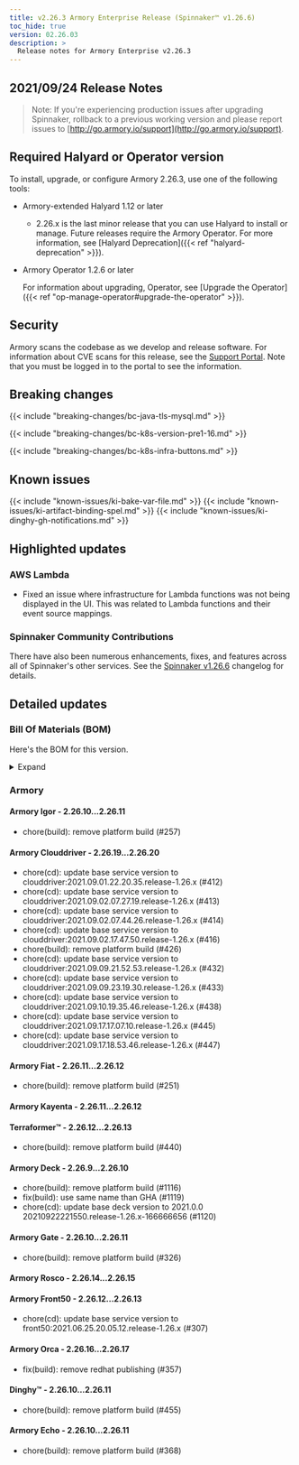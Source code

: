 ```yaml
---
title: v2.26.3 Armory Enterprise Release (Spinnaker™ v1.26.6)
toc_hide: true
version: 02.26.03
description: >
  Release notes for Armory Enterprise v2.26.3 
---
```


## 2021/09/24 Release Notes

> Note: If you're experiencing production issues after upgrading Spinnaker, rollback to a previous working version and please report issues to [http://go.armory.io/support](http://go.armory.io/support).
## Required Halyard or Operator version

To install, upgrade, or configure Armory 2.26.3, use one of the following tools:

- Armory-extended Halyard 1.12 or later
  - 2.26.x is the last minor release that you can use Halyard to install or manage. Future releases require the Armory Operator. For more information, see [Halyard Deprecation]({{< ref "halyard-deprecation" >}}).

- Armory Operator 1.2.6 or later

   For information about upgrading, Operator, see [Upgrade the Operator]({{< ref "op-manage-operator#upgrade-the-operator" >}}).


## Security

Armory scans the codebase as we develop and release software. For information about CVE scans for this release, see the [Support Portal](https://support.armory.io/support?id=kb_article_view&sysparm_article=KB0010414). Note that you must be logged in to the portal to see the information.

## Breaking changes
<!-- Copy/paste from the previous version if there are recent ones. We can drop breaking changes after 3 minor versions. Add new ones from OSS and Armory. -->

{{< include "breaking-changes/bc-java-tls-mysql.md" >}}

{{< include "breaking-changes/bc-k8s-version-pre1-16.md" >}}

{{< include "breaking-changes/bc-k8s-infra-buttons.md" >}}

## Known issues
<!-- Copy/paste known issues from the previous version if they're not fixed. Add new ones from OSS and Armory. If there aren't any issues, state that so readers don't think we forgot to fill out this section. -->

{{< include "known-issues/ki-bake-var-file.md" >}}
{{< include "known-issues/ki-artifact-binding-spel.md" >}}
{{< include "known-issues/ki-dinghy-gh-notifications.md" >}}

## Highlighted updates

<!--
Each item category (such as UI) under here should be an h3 (###). List the following info that service owners should be able to provide:
- Major changes or new features we want to call out for Armory and OSS. Changes should be grouped under end user understandable sections. For example, instead of Deck, use UI. Instead of Fiat, use Permissions.
- Fixes to any known issues from previous versions that we have in release notes. These can all be grouped under a Fixed issues H3.
-->
### AWS Lambda

* Fixed an issue where infrastructure for Lambda functions was not being displayed in the UI. This was related to Lambda functions and their event source mappings.


###  Spinnaker Community Contributions

There have also been numerous enhancements, fixes, and features across all of Spinnaker's other services. See the
[Spinnaker v1.26.6](https://www.spinnaker.io/changelogs/1.26.6-changelog/) changelog for details.

## Detailed updates

### Bill Of Materials (BOM)

Here's the BOM for this version.
<details><summary>Expand</summary>
<pre class="highlight">
<code>version: 2.26.3
timestamp: "2021-09-23 02:12:12"
services:
    clouddriver:
        commit: d361f7e62fe555fda9dd5682b64627f4703563a8
        version: 2.26.20
    deck:
        commit: 198d62eae2710dceed1f462e50a183abba613fef
        version: 2.26.10
    dinghy:
        commit: d1406fad85771d7f44a266d3302d6195c00d7ec2
        version: 2.26.11
    echo:
        commit: c1e9ced6759392159ee628e63cc5808a1c5d8fdd
        version: 2.26.11
    fiat:
        commit: ea4874e41748992d24e0a36a5534bc37d0aa0d31
        version: 2.26.12
    front50:
        commit: ba5b33e616e51dc0e655f40da18277c9434ca5fe
        version: 2.26.13
    gate:
        commit: a7242aa7506dff2f342c69562666308c653fae17
        version: 2.26.11
    igor:
        commit: d1ad3f87ee857a73f6e546ea4cc410286e87cea9
        version: 2.26.11
    kayenta:
        commit: 4f668d1297a5d205d516667c1af6902d0d9f380f
        version: 2.26.12
    monitoring-daemon:
        version: 2.26.0
    monitoring-third-party:
        version: 2.26.0
    orca:
        commit: a3463f61ff082502c1c6cb35ea7b01aeee5456a9
        version: 2.26.17
    rosco:
        commit: 1dfc60f1f70ccdadc2cc03ff9f27b5ca39bb9c39
        version: 2.26.15
    terraformer:
        commit: 2dc177734c1445252dfeb3b8353ce94596c8a4c3
        version: 2.26.13
dependencies:
    redis:
        version: 2:2.8.4-2
artifactSources:
    dockerRegistry: docker.io/armory
</code>
</pre>
</details>

### Armory


#### Armory Igor - 2.26.10...2.26.11

  - chore(build): remove platform build (#257)

#### Armory Clouddriver - 2.26.19...2.26.20

  - chore(cd): update base service version to clouddriver:2021.09.01.22.20.35.release-1.26.x (#412)
  - chore(cd): update base service version to clouddriver:2021.09.02.07.27.19.release-1.26.x (#413)
  - chore(cd): update base service version to clouddriver:2021.09.02.07.44.26.release-1.26.x (#414)
  - chore(cd): update base service version to clouddriver:2021.09.02.17.47.50.release-1.26.x (#416)
  - chore(build): remove platform build (#426)
  - chore(cd): update base service version to clouddriver:2021.09.09.21.52.53.release-1.26.x (#432)
  - chore(cd): update base service version to clouddriver:2021.09.09.23.19.30.release-1.26.x (#433)
  - chore(cd): update base service version to clouddriver:2021.09.10.19.35.46.release-1.26.x (#438)
  - chore(cd): update base service version to clouddriver:2021.09.17.17.07.10.release-1.26.x (#445)
  - chore(cd): update base service version to clouddriver:2021.09.17.18.53.46.release-1.26.x (#447)

#### Armory Fiat - 2.26.11...2.26.12

  - chore(build): remove platform build (#251)

#### Armory Kayenta - 2.26.11...2.26.12


#### Terraformer™ - 2.26.12...2.26.13

  - chore(build): remove platform build (#440)

#### Armory Deck - 2.26.9...2.26.10

  - chore(build): remove platform build (#1116)
  - fix(build): use same name than GHA (#1119)
  - chore(cd): update base deck version to 2021.0.0 20210922221550.release-1.26.x-166666656 (#1120)

#### Armory Gate - 2.26.10...2.26.11

  - chore(build): remove platform build (#326)

#### Armory Rosco - 2.26.14...2.26.15


#### Armory Front50 - 2.26.12...2.26.13

  - chore(cd): update base service version to front50:2021.06.25.20.05.12.release-1.26.x (#307)

#### Armory Orca - 2.26.16...2.26.17

  - fix(build): remove redhat publishing (#357)

#### Dinghy™ - 2.26.10...2.26.11

  - chore(build): remove platform build (#455)

#### Armory Echo - 2.26.10...2.26.11

  - chore(build): remove platform build (#368)

